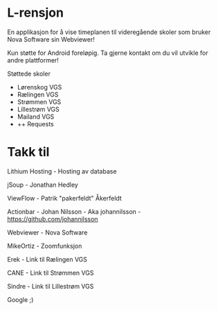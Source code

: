 L-rensjon
=========

En applikasjon for å vise timeplanen til videregående skoler som bruker Nova Software sin Webviewer!

Kun støtte for Android foreløpig. Ta gjerne kontakt om du vil utvikle for andre plattformer!

Støttede skoler
 - Lørenskog VGS
 - Rælingen VGS
 - Strømmen VGS
 - Lillestrøm VGS
 - Mailand VGS
 - ++ Requests

Takk til
========

Lithium Hosting - Hosting av database

jSoup - Jonathan Hedley

ViewFlow -  Patrik "pakerfeldt" Åkerfeldt

Actionbar - Johan Nilsson - Aka johannilsson - https://github.com/johannilsson

Webviewer -  Nova Software

MikeOrtiz - Zoomfunksjon



Erek - Link til Rælingen VGS  

CANE -  Link til Strømmen VGS

Sindre - Link til Lillestrøm VGS

Google ;)


